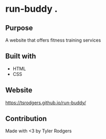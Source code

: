# run-buddy .

## Purpose

A website that offers fitness training services

## Built with

- HTML
- CSS

## Website

https://tsrodgers.github.io/run-buddy/

## Contribution

Made with <3 by Tyler Rodgers
